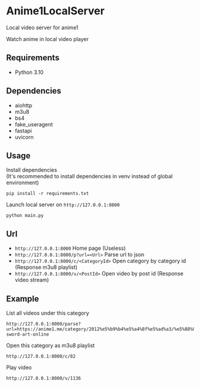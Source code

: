 # Anime1LocalServer

Local video server for anime1

Watch anime in local video player

## Requirements

- Python 3.10

## Dependencies

- aiohttp
- m3u8
- bs4
- fake_useragent
- fastapi
- uvicorn

## Usage

Install dependencies  
(It's recommended to install dependencies in venv instead of global environment)

```shell
pip install -r requirements.txt
```

Launch local server on `http://127.0.0.1:8000`

```shell
python main.py
```

## Url

- `http://127.0.0.1:8000` Home page (Useless)
- `http://127.0.0.1:8000/p?url=<Url>` Parse url to json
- `http://127.0.0.1:8000/c/<CategoryId>` Open category by category id (Response m3u8 playlist)
- `http://127.0.0.1:8000/v/<PostId>` Open video by post id (Response video stream)

## Example

List all videos under this category

```
http://127.0.0.1:8000/parse?url=https://anime1.me/category/2012%e5%b9%b4%e5%a4%8f%e5%ad%a3/%e5%88%80%e5%8a%8d%e7%a5%9e%e5%9f%9f-sword-art-online
```

Open this category as m3u8 playlist

```
http://127.0.0.1:8000/c/82
```

Play video

```
http://127.0.0.1:8000/v/1136
```
